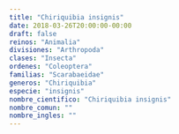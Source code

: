 ```yaml
---
title: "Chiriquibia insignis"
date: 2018-03-26T20:00:00-00:00
draft: false
reinos: "Animalia"
divisiones: "Arthropoda"
clases: "Insecta"
ordenes: "Coleoptera"
familias: "Scarabaeidae"
generos: "Chiriquibia"
especie: "insignis"
nombre_cientifico: "Chiriquibia insignis"
nombre_comun: ""
nombre_ingles: ""
---
```


